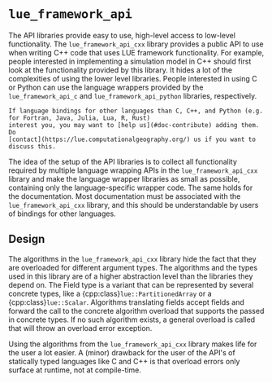# `lue_framework_api`

The API libraries provide easy to use, high-level access to low-level functionality. The
`lue_framework_api_cxx` library provides a public API to use when writing C++ code that uses LUE framework
functionality. For example, people interested in implementing a simulation model in C++ should first look at
the functionality provided by this library. It hides a lot of the complexities of using the lower level
libraries. People interested in using C or Python can use the language wrappers provided by the
`lue_framework_api_c` and `lue_framework_api_python` libraries, respectively.

```{note}
If language bindings for other languages than C, C++, and Python (e.g. for Fortran, Java, Julia, Lua, R, Rust)
interest you, you may want to [help us](#doc-contribute) adding them. Do
[contact](https://lue.computationalgeography.org/) us if you want to discuss this.
```

The idea of the setup of the API libraries is to collect all functionality required by multiple language
wrapping APIs in the `lue_framework_api_cxx` library and make the language wrapper libraries as small as
possible, containing only the language-specific wrapper code. The same holds for the documentation. Most
documentation must be associated with the `lue_framework_api_cxx` library, and this should be understandable
by users of bindings for other languages.


## Design

The algorithms in the `lue_framework_api_cxx` library hide the fact that they are overloaded for different
argument types. The algorithms and the types used in this library are of a higher abstraction level than the
libraries they depend on. The Field type is a variant that can be represented by several concrete types, like
a {cpp:class}`lue::PartitionedArray` or a {cpp:class}`lue::Scalar`. Algorithms translating fields accept
fields and forward the call to the concrete algorithm overload that supports the passed in concrete types. If
no such algorithm exists, a general overload is called that will throw an overload error exception.

Using the algorithms from the `lue_framework_api_cxx` library makes life for the user a lot easier. A (minor)
drawback for the user of the API's of statically typed languages like C and C++ is that overload errors only
surface at runtime, not at compile-time.
